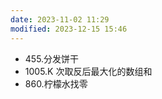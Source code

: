 ```yaml
---
date: 2023-11-02 11:29
modified: 2023-12-15 15:46
---
```

- 455.分发饼干
- 1005.K 次取反后最大化的数组和
- 860.柠檬水找零
